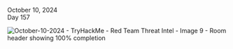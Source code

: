October 10, 2024<br>
Day 157<br>

![October-10-2024 - TryHackMe - Red Team Threat Intel - Image 9 - Room header showing 100% completion](https://github.com/user-attachments/assets/d2a0af2e-3ddf-4c23-8eb9-7f846d071f48)


